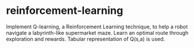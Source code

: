 # reinforcement-learning
Implement Q-learning, a Reinforcement Learning technique, to help a robot navigate a labyrinth-like supermarket maze. Learn an optimal route through exploration and rewards. Tabular representation of Q(s,a) is used.
